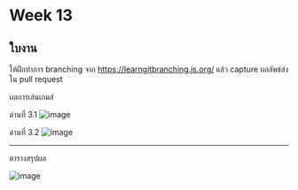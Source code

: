 # Week 13 #

## ใบงาน

ให้ฝึกทำการ branching  จาก  https://learngitbranching.js.org/ แล้ว capture ผลลัพธ์ส่งใน pull request

ผลการเล่นเกมส์

ด่านที่ 3.1
![image](https://user-images.githubusercontent.com/92081694/144768197-2b9e85c1-51d0-42c7-a05b-d1c437aa5655.png)



ด่านที่ 3.2
![image](https://user-images.githubusercontent.com/92081694/144768280-6f08b426-9f57-4fb2-ad6d-04b42c615f08.png)



---
ตารางสรุปผล

![image](https://user-images.githubusercontent.com/92082798/143495530-703c7c0f-0a65-48aa-99cb-4e5f9ac75eaa.png)

